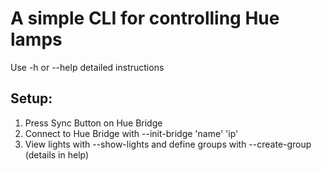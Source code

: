 # A simple CLI for controlling Hue lamps
Use -h or --help detailed instructions

## Setup:
  1. Press Sync Button on Hue Bridge
  2. Connect to Hue Bridge with --init-bridge 'name' 'ip'
  3. View lights with --show-lights and define groups with --create-group (details in help)
